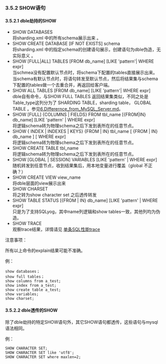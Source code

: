
### 3.5.2 SHOW语句

#### 3.5.2.1 dble劫持的SHOW

+ SHOW DATABASES  
  将sharding.xml 中的所有schema展示出来 。
+ SHOW CREATE DATABASE [IF NOT EXISTS] schema   
  将sharding.xml 中的指定schema的创建语句展示，创建语句为dble伪造，无实际意义 。 
+ SHOW [FULL|ALL] TABLES [FROM db_name] [LIKE 'pattern'| WHERE expr]  
  当schmea没有配置默认节点时，将schema下配置的tables直接展示出来。  
  当schema有默认节点时，将语句转发至默认节点，然后将结果集与schema下配置的tables做一个去重合并，再返回给客户端。  
+ SHOW ALL TABLES [FROM db_name] [LIKE 'pattern'| WHERE expr]  
  dble自有命令，与SHOW FULL TABLES 返回结果集类似，不同之处是Table\_type这列分为了 SHARDING TABLE，sharding table， GLOBAL TABLE 。参见[6.Differernce_from_MySQL_Server.md](../../6.Differernce_from_MySQL_Server/6.Differernce_from_MySQL_Server.md)。  
+ SHOW [FULL] {COLUMNS | FIELDS} FROM tbl_name [{FROM|IN} db_name] [LIKE 'pattern' | WHERE expr]  
  将逻辑schema转为物理schema之后下发到表所在的任意节点。  
+ SHOW { INDEX | INDEXES | KEYS}  {FROM | IN} tbl_name  [ {FROM | IN} db_name ] [ WHERE expr]  
  将逻辑schema转为物理schema之后下发到表所在的任意节点。  
+ SHOW CREATE TABLE tbl_name  
  将逻辑schema转为物理schema之后下发到表所在的任意节点。  
+ SHOW [GLOBAL | SESSION] VARIABLES [LIKE 'pattern' | WHERE expr]  
  随机转发到任意节点，收到结果集后，用本地变量进行覆盖（global 不正确？）
+ SHOW CREATE VIEW view_name  
  将dble层面的view展示出来  
+ SHOW CHARSET  
  将之转为show character set 之后透传转发
+ SHOW TABLE STATUS [{FROM | IN} db_name] [LIKE 'pattern' | WHERE expr]  
  只是为了支持SQLyog，其中name列逻辑和show tables一致，其他列均为伪造。  
+ SHOW TRACE  
  观察trace结果，详情请见 [单条SQL性能trace](../../2.Function/2.21_query_trace.md)  

注意事项：

所有以上命令的explain结果可能不准确。 

例：
```
show databases；
show full tables；
show columns from a_test;
show index from a_test;
show create table a_test;
show variables;
show charset;
```

#### 3.5.2.2 dble透传的SHOW

除了dble劫持的特定SHOW语句外，其它SHOW语句都透传，这些语句与mysql语法相同。

例：
```
SHOW CHARACTER SET;
SHOW CHARACTER SET like 'utf8';
SHOW CHARACTER SET where maxlen=2;
```

